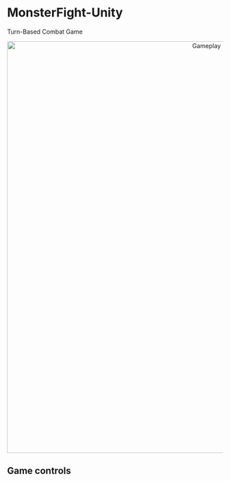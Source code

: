 
# MonsterFight-Unity
Turn-Based Combat Game<br/>

<p align="center">
  <img src= https://github.com/SabinMG/MonsterFight-Unity/blob/master/GameScreenShot.PNG width="960" title="Gameplay image">
</p>


## Game controls

